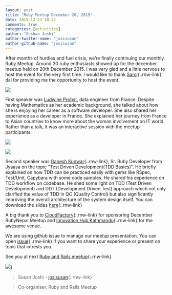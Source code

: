 ```yaml
---
layout: post
title: "Ruby Meetup December 20, 2015"
date: 2015-12-23 18:37
comments: true
categories: [activities]
author: "Sushan Joshi"
author-twitter-name: "josisusan"
author-github-name: "josisusan"
---
```

After months of hurdles and fuel crisis, we’re finally continuing our monthly Ruby Meetup. Around 30 ruby enthusiasts showed up for the december meetup held on 20th December 2015. I was very glad and a little nervous to host the event for the very first time. I would like to thank [Saroj](https://twitter.com/zoraslapen){:.rnw-link} dai for providing me the opportunity to host the event.

![](http://photos3.meetupstatic.com/photos/event/8/8/9/7/600_445174967.jpeg)

First speaker was [Ludwine Probst](https://twitter.com/nivdul), data engineer from France. Despite having Mathematics as her academic background, she talked about how she is enjoying her career as a software developer. She also shared her experience as a developer in France. She explained her journey from France to Asian countries to know more about the woman involvement on IT world. Rather than a talk, it was an interactive session with the meetup participants.

![](http://photos1.meetupstatic.com/photos/event/d/9/9/e/600_445315710.jpeg)

![](http://photos4.meetupstatic.com/photos/event/d/9/d/f/600_445315775.jpeg)

Second speaker was [Ganesh Kunwar](https://twitter.com/gkunwar1){:.rnw-link}, Sr. Ruby Developer from Jyaasa on the topic "Test Driven Development(TDD Basics)". He briefly explained on how TDD can be practiced easily with gems like RSpec, Test/Unit, Capybara with some code samples. He shared his experience on TDD workflow on codebase. He shed some light on TDD (Test Driven Development) and DDT (Development Driven Test) approach which not only clarified the value of TDD in QC (Quality Control) but also significantly improving the overall architecture of the system design itself. You can download the  slides [here](http://files.meetup.com/18762323/Test%20Driven%20Development%20%28TDD%29%20-%20Ruby%20Nepal%20Meetup%20-%20Dec%2020%2C2015.pdf){:.rnw-link}

A big thank you to [CloudFactory](http://www.cloudfactory.com/home){:.rnw-link} for sponsoring December RubyNepal Meetup and [Innovation Hub Kathmandu](https://www.facebook.com/IHKathmandu){:.rnw-link} for the awesome venue.

We are using github issue to manage our meetup presentation. You can open [issue](https://github.com/RubyNepal/rorh/issues){:.rnw-link} if you want to share your experience or present on topic that intrests you.

See you at next [Ruby and Rails meetup](http://www.meetup.com/Nepal-Ruby-Users-Group/){:.rnw-link}

![](http://photos3.meetupstatic.com/photos/event/d/9/8/4/highres_445315684.jpeg)}

> Susan Joshi - [josisusan](https://twitter.com/josisusan){:.rnw-link}

> Co-organiser, Ruby and Rails Meetup